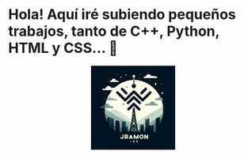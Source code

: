# Hola! Aquí iré subiendo pequeños trabajos, tanto de C++, Python,  HTML y CSS... 👋
  <p align = "center">
    <img src="https://github.com/JRamonPY/Portafolios/blob/main/Logo.jpg" width="170" height="170" />
